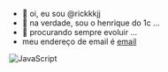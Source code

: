 - 👋 oi, eu sou @rickkkjj
- 👀 na verdade, sou o henrique do 1c ...
- 🌱 procurando sempre evoluir ...
- meu endereço de email é [email](henrique.santos.cordeiro@escola.pr.gov.br)

![JavaScript](https://img.shields.io/badge/JavaScript-323330?style=for-the-badge&logo=javascript&logoColor=F7DF1E)
